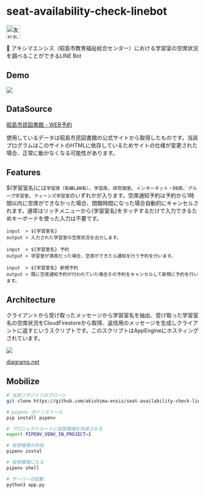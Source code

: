 # seat-availability-check-linebot

<a href="https://lin.ee/e3L1AGH"><img src="https://scdn.line-apps.com/n/line_add_friends/btn/ja.png" alt="友だち追加" height="36" border="0"></a>

🐳 アキシマエンシス（昭島市教育福祉総合センター）における学習室の空席状況を調べることができるLINE Bot

## Demo
![](https://user-images.githubusercontent.com/34241526/102971274-70567280-453c-11eb-8d03-c46944e2844d.png)
## DataSource

[昭島市民図書館 - WEB予約](https://webreserv.library.akishima.tokyo.jp/webReserv/AreaInfo/Login)

使用しているデータは昭島市民図書館の公式サイトから取得したものです。当該プログラムはこのサイトのHTMLに依存しているためサイトの仕様が変更された場合、正常に動かなくなる可能性があります。

## Features
${学習室名}には```学習席（有線LAN有）```、```学習席```、```研究個室```、```インターネット・DB席```、```グループ学習室```、```ティーンズ学習室```のいずれかが入ります。空席通知予約は予約から1時間以内に空席ができなかった場合、閉館時間になった場合自動的にキャンセルされます。通常はリッチメニューから{学習室名}をタッチするだけで入力できるためキーボードを使った入力は不要です。

```
input  > ${学習室名}
output > 入力された学習室の空席状況を出力します。

input  > ${学習室名} 予約
output > 学習室が満席だった場合、空席ができたら通知を行う予約を行います。

input  > ${学習室名} 新規予約
output > 既に空席通知予約が行われていた場合その予約をキャンセルして新規に予約を行います。
```
## Architecture
クライアントから受け取ったメッセージから学習室名を抽出、受け取った学習室名の空席状況をCloudFirestoreから取得、返信用のメッセージを生成しクライアントに返すというスクリプトです。このスクリプトはAppEngineにホスティングされています。

![](https://user-images.githubusercontent.com/34241526/102971513-e064f880-453c-11eb-9fef-a13d96e7459f.png)

[diagrams.net](https://app.diagrams.net/)


## Mobilize

```bash
# 当該リポジトリのクローン
git clone https://github.com/akishima-ensis/seat-availability-check-linebot

# pipenv のインストール
pip install pipenv

# プロジェクトルートに仮想環境を作成させる
export PIPENV_VENV_IN_PROJECT=1

# 仮想環境の作成
pipenv instal

# 仮想環境に入る
pipenv shell

# サーバーの起動
python3 app.py
```
